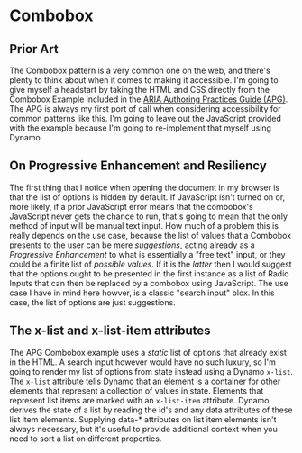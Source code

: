 # Combobox

## Prior Art

The Combobox pattern is a very common one on the web, and there's plenty to think about when it comes to making it accessible. I'm going to give myself a headstart by taking the HTML and CSS directly from the Combobox Example included in the <a href="https://www.w3.org/WAI/ARIA/apg/patterns/combobox/examples/combobox-autocomplete-both/" target="_blank">ARIA Authoring Practices Guide (APG)</a>. The APG is always my first port of call when considering accessibility for common patterns like this. I'm going to leave out the JavaScript provided with the example because I'm going to re-implement that myself using Dynamo.

## On Progressive Enhancement and Resiliency

The first thing that I notice when opening the document in my browser is that the list of options is hidden by default. If JavaScript isn't turned on or, more likely, if a prior JavaScript error means that the combobox's JavaScript never gets the chance to run, that's going to mean that the only method of input will be manual text input. How much of a problem this is really depends on the use case, because the list of values that a Combobox presents to the user can be mere _suggestions_, acting already as a _Progressive Enhancement_ to what is essentially a "free text" input, or they could be a finite list of _possible values_. If it is the _latter_ then I would suggest that the options ought to be presented in the first instance as a list of Radio Inputs that can then be replaced by a combobox using JavaScript. The use case I have in mind here howver, is a classic "search input" blox. In this case, the list of options are just suggestions.

## The x-list and x-list-item attributes

The APG Combobox example uses a _static_ list of options that already exist in the HTML. A search input however would have no such luxury, so I'm going to render my list of options from state instead using a Dynamo `x-list`. The `x-list` attribute tells Dynamo that an element is a container for other elements that represent a collection of values in state. Elements that represent list items are marked with an `x-list-item` attribute. Dynamo derives the state of a list by reading the id's and any data attributes of these list item elements. Supplying data-\* attributes on list item elements isn't always necessary, but it's useful to provide additional context when you need to sort a list on different properties.
